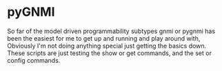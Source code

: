 # pyGNMI

So far of the model driven programmability subtypes gnmi or pygnmi has been the easiest for me to get up and running and play around with, Obviously I'm not doing anything special just getting the basics down. These scripts are just testing the show or get commands, and the set or config commands.

